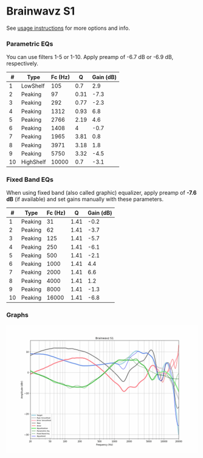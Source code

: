 # Brainwavz S1
See [usage instructions](https://github.com/jaakkopasanen/AutoEq#usage) for more options and info.

### Parametric EQs
You can use filters 1-5 or 1-10. Apply preamp of -6.7 dB or -6.9 dB, respectively.

|   # | Type      |   Fc (Hz) |    Q |   Gain (dB) |
|-----|-----------|-----------|------|-------------|
|   1 | LowShelf  |       105 | 0.7  |         2.9 |
|   2 | Peaking   |        97 | 0.31 |        -7.3 |
|   3 | Peaking   |       292 | 0.77 |        -2.3 |
|   4 | Peaking   |      1312 | 0.93 |         6.8 |
|   5 | Peaking   |      2766 | 2.19 |         4.6 |
|   6 | Peaking   |      1408 | 4    |        -0.7 |
|   7 | Peaking   |      1965 | 3.81 |         0.8 |
|   8 | Peaking   |      3971 | 3.18 |         1.8 |
|   9 | Peaking   |      5750 | 3.32 |        -4.5 |
|  10 | HighShelf |     10000 | 0.7  |        -3.1 |

### Fixed Band EQs
When using fixed band (also called graphic) equalizer, apply preamp of **-7.6 dB** (if available) and set gains manually with these parameters.

|   # | Type    |   Fc (Hz) |    Q |   Gain (dB) |
|-----|---------|-----------|------|-------------|
|   1 | Peaking |        31 | 1.41 |        -0.2 |
|   2 | Peaking |        62 | 1.41 |        -3.7 |
|   3 | Peaking |       125 | 1.41 |        -5.7 |
|   4 | Peaking |       250 | 1.41 |        -6.1 |
|   5 | Peaking |       500 | 1.41 |        -2.1 |
|   6 | Peaking |      1000 | 1.41 |         4.4 |
|   7 | Peaking |      2000 | 1.41 |         6.6 |
|   8 | Peaking |      4000 | 1.41 |         1.2 |
|   9 | Peaking |      8000 | 1.41 |        -1.3 |
|  10 | Peaking |     16000 | 1.41 |        -6.8 |

### Graphs
![](./Brainwavz%20S1.png)
